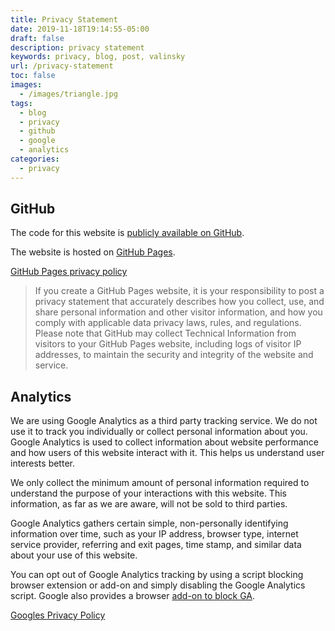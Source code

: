 ```yaml
---
title: Privacy Statement
date: 2019-11-18T19:14:55-05:00
draft: false
description: privacy statement
keywords: privacy, blog, post, valinsky
url: /privacy-statement
toc: false
images:
  - /images/triangle.jpg
tags:
  - blog
  - privacy
  - github
  - google
  - analytics
categories:
  - privacy
---
```



## GitHub

The code for this website is [publicly available on GitHub](https://github.com/valinsky/valinsky.github.io).

The website is hosted on [GitHub Pages](https://pages.github.com/).

[GitHub Pages privacy policy](https://help.github.com/en/github/site-policy/github-privacy-statement#github-pages)  

> If you create a GitHub Pages website, it is your responsibility to post a privacy statement that accurately describes how you 
> collect, use, and share personal information and other visitor information, and how you comply with applicable data privacy 
> laws, rules, and regulations. Please note that GitHub may collect Technical Information from visitors to your GitHub Pages 
> website, including logs of visitor IP addresses, to maintain the security and integrity of the website and service.


## Analytics

We are using Google Analytics as a third party tracking service. We do not use it to track you individually or collect personal information about you. Google Analytics is used to collect information about website performance and how users of this website interact with it. This helps us understand user interests better.

We only collect the minimum amount of personal information required to understand the purpose of your interactions with this website. This information, as far as we are aware, will not be sold to third parties.

Google Analytics gathers certain simple, non-personally identifying information over time, such as your IP address, browser type, internet service provider, referring and exit pages, time stamp, and similar data about your use of this website.

You can opt out of Google Analytics tracking by using a script blocking browser extension or add-on and simply disabling the Google Analytics script. Google also provides a browser [add-on to block GA](https://tools.google.com/dlpage/gaoptout).

[Googles Privacy Policy](https://policies.google.com/technologies/partner-sites)
